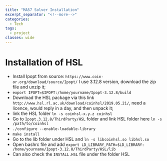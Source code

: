 ```yaml
---
title: "MA57 Solver Installation"
excerpt_separator: "<!--more-->"
categories:
  - Tech
tags:
  - project
classes: wide
---
```


# Installation of HSL

- Install Ipopt from source: `https://www.coin-or.org/download/source/Ipopt/`
I use 3.12.8 version, download the zip file and unzip it;
- `export IPOPT=$IPOPT:/home/yourname/Ipopt-3.12.8/build`
- Download the HSL package via this link `http://www.hsl.rl.ac.uk/download/coinhsl/2019.05.21/`, need a licence, would reply in a day, and then unpack it; 
- link the HSL folder `ln -s coinhsl-x.y.z coinhsl`
- Go to `Ipopt.3.12.8/ThirdParty/HSL` folder and link HSL folder here `ln -s /path/to/coinhsl`
- `./configure --enable-loadable-library`
- `make install`
- Go to the lib folder under HSL and `ln -s libcoinhsl.so libhsl.so`
- Open bashrc file and add `export LD_LIBRARY_PATH=$LD_LIBRARY: /home/yourname/Ipopt-3.12.8/ThirdParty/HSL/lib`
- Can also check the `INSTALL.HSL` file under the folder HSL
